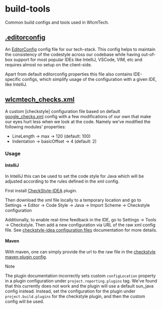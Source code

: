 # build-tools

Common build configs and tools used in WlcmTech.

## [.editorconfig](.editorconfig)

An [EditorConfig](https://editorconfig.org/) config file for our tech-stack. This config helps to maintain the consistency of the codestyle across our codebase while having out-of-box support for most popular IDEs like IntelliJ, VSCode, VIM, etc and requires almost no setup on the client-side.

Apart from default editorconfig properties this file also contains IDE-specific configs, which simplify usage of the configuration with a given IDE, like IntelliJ.

## [wlcmtech_checks.xml](wlcmtech_checks.xml)

A custom [checkstyle] configuration file based on default [google_checks.xml](https://github.com/checkstyle/checkstyle/blob/master/src/main/resources/google_checks.xml) config with a few modifications of our own that make our eyes hurt less when we look at the code. Namely we've modified the following modules' properties:

- LineLength -> max -> 120 (default: 100)
- Indentation -> basicOffset -> 4 (default: 2)

### Usage

#### IntelliJ

In IntelliJ this can be used to set the code style for Java which will be adjusted according to the rules defined in the xml config.

First install [CheckStyle-IDEA](https://plugins.jetbrains.com/plugin/1065-checkstyle-idea) plugin.

Then download the xml file locally to a temporary location and go to Settings -> Editor -> Code Style -> Java -> Import Scheme -> Checkstyle configuration

Additionally, to enable real-time feedback in the IDE, go to Settings -> Tools -> Checkstyle. Then add a new configuration via URL of the raw xml config file.
See [checkstyle-idea configuration files](https://github.com/jshiell/checkstyle-idea?tab=readme-ov-file#configuration-files) documentation for more details.

#### Maven

With maven, one can simply provide the url to the raw file in the [checkstyle maven plugin config](https://maven.apache.org/plugins/maven-checkstyle-plugin/examples/custom-checker-config.html).

> [!NOTE]
> The plugin documentation incorrectly sets custom `configLocation` property in a plugin configuration under `project.reporting.plugins` tag. We've found that this currently does not work and the plugin will use a default sun_java config instead.
> Instead, set the configuration for the plugin under `project.build.plugins` for the checkstyle plugin, and then the custom config will be used.


